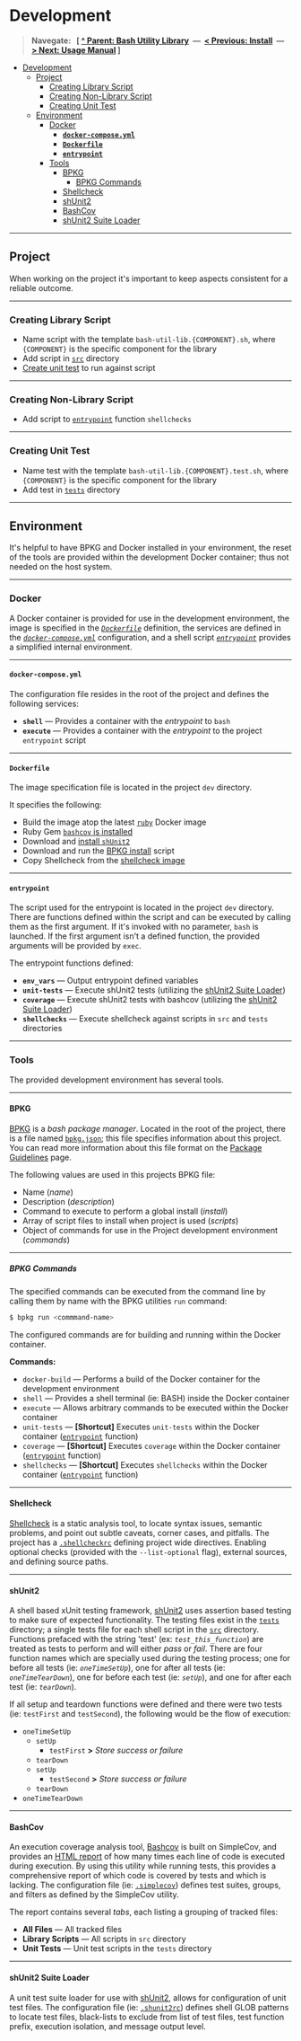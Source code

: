 # Development

> **Navegate: &nbsp; [ [^ Parent: Bash Utility Library](../README.md) &nbsp;&mdash;&nbsp; [< Previous: Install](./INSTALL.md) &nbsp;&mdash;&nbsp; [> Next: Usage Manual](./MANUAL.md) ]**

- [Development](#development)
  - [Project](#project)
    - [Creating Library Script](#creating-library-script)
    - [Creating Non-Library Script](#creating-non-library-script)
    - [Creating Unit Test](#creating-unit-test)
  - [Environment](#environment)
    - [Docker](#docker)
      - [**`docker-compose.yml`**](#docker-composeyml)
      - [**`Dockerfile`**](#dockerfile)
      - [**`entrypoint`**](#entrypoint)
    - [Tools](#tools)
      - [BPKG](#bpkg)
        - [BPKG Commands](#bpkg-commands)
      - [Shellcheck](#shellcheck)
      - [shUnit2](#shunit2)
      - [BashCov](#bashcov)
      - [shUnit2 Suite Loader](#shunit2-suite-loader)

---


## Project

When working on the project it's important to keep aspects consistent for a reliable outcome.

---


### Creating Library Script

- Name script with the template `bash-util-lib.{COMPONENT}.sh`, where `{COMPONENT}` is the specific component for the library
- Add script in [`src`](../src) directory
- [Create unit test](#creating-unit-test) to run against script

---


### Creating Non-Library Script

- Add script to [`entrypoint`](#entrypoint) function `shellchecks`

---


### Creating Unit Test

- Name test with the template `bash-util-lib.{COMPONENT}.test.sh`, where `{COMPONENT}` is the specific component for the library
- Add test in [`tests`](../tests) directory

---


## Environment

It's helpful to have BPKG and Docker installed in your environment, the reset of the tools are provided within the development Docker container; thus not needed on the host system.

---


### Docker

A Docker container is provided for use in the development environment, the image is specified in the [_`Dockerfile`_](../dev/Dockerfile) definition, the services are defined in the [_`docker-compose.yml`_](../docker-compose.yml) configuration, and a shell script [_`entrypoint`_](../dev/entrypoint) provides a simplified internal environment.

---


#### **`docker-compose.yml`**

The configuration file resides in the root of the project and defines the following services:

  - **`shell`** &mdash; Provides a container with the _entrypoint_ to `bash`
  - **`execute`** &mdash; Provides a container with the _entrypoint_ to the project `entrypoint` script

---


#### **`Dockerfile`**

The image specification file is located in the project `dev` directory.

It specifies the following:

- Build the image atop the latest [`ruby`](https://hub.docker.com/_/ruby) Docker image
- Ruby Gem [`bashcov` is installed](https://github.com/infertux/bashcov#installation)
- Download and [install `shUnit2`](https://github.com/kward/shunit2)
- Download and run the [BPKG install](https://bpkg.sh#install) script
- Copy Shellcheck from the [shellcheck image](https://hub.docker.com/r/koalaman/shellcheck)

---


#### **`entrypoint`**

The script used for the entrypoint is located in the project `dev` directory.  There are functions defined within the script and can be executed by calling them as the first argument.  If it's invoked with no parameter, `bash` is launched.  If the first argument isn't a defined function, the provided arguments will be provided by `exec`.

The entrypoint functions defined:

- **`env_vars`** &mdash; Output entrypoint defined variables
- **`unit-tests`** &mdash; Execute shUnit2 tests (utilizing the [shUnit2 Suite Loader](#shunit2-suite-loader))
- **`coverage`** &mdash; Execute shUnit2 tests with bashcov (utilizing the [shUnit2 Suite Loader](#shunit2-suite-loader))
- **`shellchecks`** &mdash; Execute shellcheck against scripts in `src` and `tests` directories

---


### Tools

The provided development environment has several tools.

---


#### BPKG

[BPKG](https://bpkg.sh/) is a _bash package manager_.  Located in the root of the project, there is a file named [`bpkg.json`](../bpkg.json); this file specifies information about this project.  You can read more information about this file format on the [Package Guidelines](https://bpkg.sh/guidelines/) page.

The following values are used in this projects BPKG file:

- Name (_name_)
- Description (_description_)
- Command to execute to perform a global install (_install_)
- Array of script files to install when project is used (_scripts_)
- Object of commands for use in the Project development environment (_commands_)

---


##### BPKG Commands

The specified commands can be executed from the command line by calling them by name with the BPKG utilities `run` command:

```bash
$ bpkg run <commmand-name>
```

The configured commands are for building and running within the Docker container.

**Commands:**

- `docker-build` &mdash; Performs a build of the Docker container for the development environment
- `shell` &mdash; Provides a shell terminal (ie: BASH) inside the Docker container
- `execute` &mdash; Allows arbitrary commands to be executed within the Docker container
- `unit-tests` &mdash; **[Shortcut]** Executes `unit-tests` within the Docker container ([`entrypoint`](#entrypoint) function)
- `coverage` &mdash; **[Shortcut]** Executes `coverage` within the Docker container ([`entrypoint`](#entrypoint) function)
- `shellchecks` &mdash; **[Shortcut]** Executes `shellchecks` within the Docker container ([`entrypoint`](#entrypoint) function)

---


#### Shellcheck

[Shellcheck](https://github.com/koalaman/shellcheck) is a static analysis tool, to locate syntax issues, semantic problems, and point out subtle caveats, corner cases, and pitfalls.  The project has a [`.shellcheckrc`](../.shellcheckrc) defining project wide directives.  Enabling optional checks (provided with the `--list-optional` flag), external sources, and defining source paths.  

---


#### shUnit2

A shell based xUnit testing framework, [shUnit2](https://github.com/kward/shunit2) uses assertion based testing to make sure of expected functionality.  The testing files exist in the [`tests`](../tests) directory; a single tests file for each shell script in the [`src`](../src) directory.  Functions prefaced with the string 'test' (ex: _`test_this_function`_) are treated as tests to perform and will either _pass_ or _fail_.  There are four function names which are specially used during the testing process; one for before all tests (ie: _`oneTimeSetUp`_), one for after all tests (ie: _`oneTimeTearDown`_), one for before each test (ie: _`setUp`_), and one for after each test (ie: _`tearDown`_).

If all setup and teardown functions were defined and there were two tests (ie: `testFirst` and `testSecond`), the following would be the flow of execution:

- `oneTimeSetUp`
  - `setUp`
    - `testFirst` **>** _Store success or failure_
  - `tearDown`
  - `setUp`
    - `testSecond` **>** _Store success or failure_
  - `tearDown`
- `oneTimeTearDown`

---


#### BashCov

An execution coverage analysis tool, [Bashcov](https://github.com/infertux/bashcov) is built on SimpleCov, and provides an [HTML report](../coverage/index.html) of how many times each line of code is executed during execution.  By using this utility while running tests, this provides a comprehensive report of which code is covered by tests and which is lacking.  The configuration file (ie: [`.simplecov`](../.simplecov)) defines test suites, groups, and filters as defined by the SimpleCov utility.

The report contains several _tabs_, each listing a grouping of tracked files:

- **All Files** &mdash; All tracked files
- **Library Scripts** &mdash; All scripts in `src` directory
- **Unit Tests** &mdash; Unit test scripts in the `tests` directory

---


#### shUnit2 Suite Loader

A unit test suite loader for use with [shUnit2](#shunit2), allows for configuration of unit test files.  The configuration file (ie: [`.shunit2rc`](../.shunit2rc)) defines shell GLOB patterns to locate test files, black-lists to exclude from list of test files, test function prefix, execution isolation, and message output level.
